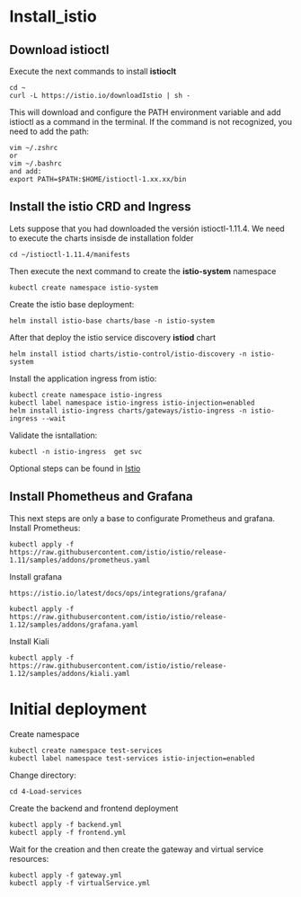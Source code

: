 # Install_istio

## Download istioctl

Execute the next commands to install **istioclt**
```
cd ~
curl -L https://istio.io/downloadIstio | sh -
```
This will download and configure the PATH environment variable and add istioctl as a command in the terminal. If the command is not recognized, you need to add the path:
```
vim ~/.zshrc
or
vim ~/.bashrc
and add:
export PATH=$PATH:$HOME/istioctl-1.xx.xx/bin
```

## Install the istio CRD and Ingress

Lets suppose that you had downloaded the versión istioctl-1.11.4. We need to execute the charts insisde de installation folder

```
cd ~/istioctl-1.11.4/manifests
```
Then execute the next command to create the **istio-system** namespace

```
kubectl create namespace istio-system
```

Create the istio base deployment:
```
helm install istio-base charts/base -n istio-system
```
After that deploy the istio service discovery **istiod** chart
```
helm install istiod charts/istio-control/istio-discovery -n istio-system
```

Install the application ingress from istio:

```
kubectl create namespace istio-ingress
kubectl label namespace istio-ingress istio-injection=enabled
helm install istio-ingress charts/gateways/istio-ingress -n istio-ingress --wait
```

Validate the isntallation:

```
kubectl -n istio-ingress  get svc
```

Optional steps can be found in [Istio](https://istio.io/latest/docs/setup/install/helm/)


## Install Phometheus and Grafana

This next steps are only a base to configurate Prometheus and grafana.
Install Prometheus:
```
kubectl apply -f https://raw.githubusercontent.com/istio/istio/release-1.11/samples/addons/prometheus.yaml
```
Install grafana
```
https://istio.io/latest/docs/ops/integrations/grafana/

kubectl apply -f https://raw.githubusercontent.com/istio/istio/release-1.12/samples/addons/grafana.yaml
```

Install Kiali

```
kubectl apply -f https://raw.githubusercontent.com/istio/istio/release-1.12/samples/addons/kiali.yaml

```

# Initial deployment

Create namespace

```
kubectl create namespace test-services
kubectl label namespace test-services istio-injection=enabled
```

Change directory:

```
cd 4-Load-services
```

Create the backend and frontend deployment

```
kubectl apply -f backend.yml
kubectl apply -f frontend.yml
```

Wait for the creation and then create the  gateway and virtual service resources:

```
kubectl apply -f gateway.yml
kubectl apply -f virtualService.yml
```

